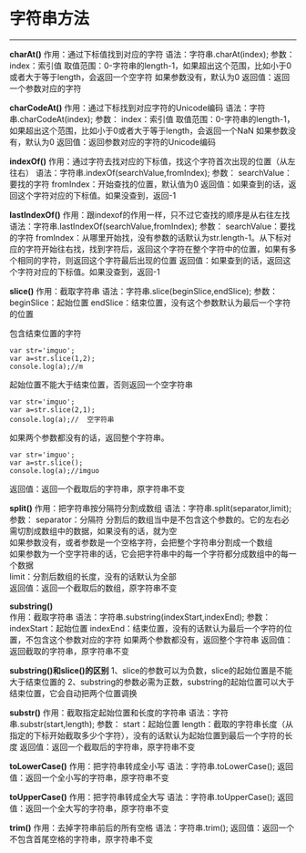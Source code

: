 ﻿# 字符串方法

---

**charAt()**
作用：通过下标值找到对应的字符
语法：字符串.charAt(index);
参数：
index：索引值
取值范围：0-字符串的length-1，如果超出这个范围，比如小于0或者大于等于length，会返回一个空字符
如果参数没有，默认为0
返回值：返回一个参数对应的字符

**charCodeAt()**
作用：通过下标找到对应字符的Unicode编码
语法：字符串.charCodeAt(index);
参数：
index：索引值
取值范围：0-字符串的length-1，如果超出这个范围，比如小于0或者大于等于length，会返回一个NaN
如果参数没有，默认为0
返回值：返回参数对应的字符的Unicode编码

**indexOf()**
作用：通过字符去找对应的下标值，找这个字符首次出现的位置（从左往右）
语法：字符串.indexOf(searchValue,fromIndex);
参数：
searchValue：要找的字符
fromIndex：开始查找的位置，默认值为0
返回值：如果查到的话，返回这个字符对应的下标值。如果没查到，返回-1

**lastIndexOf()**
作用：跟indexof的作用一样，只不过它查找的顺序是从右往左找
语法：字符串.lastIndexOf(searchValue,fromIndex);
参数：
searchValue：要找的字符
fromIndex：从哪里开始找，没有参数的话默认为str.length-1。从下标对应的字符开始往右找，找到字符后，返回这个字符在整个字符中的位置，如果有多个相同的字符，则返回这个字符最后出现的位置
返回值：如果查到的话，返回这个字符对应的下标值。如果没查到，返回-1

**slice()**
作用：截取字符串
语法：字符串.slice(beginSlice,endSlice);
参数：
beginSlice：起始位置
endSlice：结束位置，没有这个参数默认为最后一个字符的位置

包含结束位置的字符

    var str='imguo';
    var a=str.slice(1,2);
    console.log(a);//m
    
起始位置不能大于结束位置，否则返回一个空字符串

    var str='imguo';
    var a=str.slice(2,1);
    console.log(a);//  空字符串
    
如果两个参数都没有的话，返回整个字符串。

    var str='imguo';
    var a=str.slice();
    console.log(a);//imguo  

返回值：返回一个截取后的字符串，原字符串不变
    
**split()**
作用：把字符串按分隔符分割成数组
语法：字符串.split(separator,limit);
参数：
separator：分隔符
分割后的数组当中是不包含这个参数的。它的左右必需切割成数组中的数据，如果没有的话，就为空  
如果参数没有，或者参数是一个空格字符，会把整个字符串分割成一个数组    
如果参数为一个空字符串的话，它会把字符串中的每一个字符都分成数组中的每一个数据    
limit：分割后数组的长度，没有的话默认为全部   
返回值：返回一个截取后的数组，原字符串不变   
    
**substring()**    
作用：截取字符串
语法：字符串.substring(indexStart,indexEnd);
参数：
indexStart：起始位置
indexEnd：结束位置，没有的话默认为最后一个字符的位置，不包含这个参数对应的字符 
如果两个参数都没有，返回整个字符串
返回值：返回截取的字符串，原字符串不变

**substring()和slice()的区别**
1、slice的参数可以为负数，slice的起始位置是不能大于结束位置的
2、substring的参数必需为正数，substring的起始位置可以大于结束位置，它会自动把两个位置调换

**substr()**
作用：截取指定起始位置和长度的字符串
语法：字符串.substr(start,length);
参数：
start：起始位置
length：截取的字符串长度（从指定的下标开始截取多少个字符），没有的话默认为起始位置到最后一个字符的长度
返回值：返回一个截取后的字符串，原字符串不变

**toLowerCase()**
作用：把字符串转成全小写
语法：字符串.toLowerCase();
返回值：返回一个全小写的字符串，原字符串不变

**toUpperCase()**
作用：把字符串转成全大写
语法：字符串.toUpperCase();
返回值：返回一个全大写的字符串，原字符串不变

**trim()**
作用：去掉字符串前后的所有空格
语法：字符串.trim();
返回值：返回一个不包含首尾空格的字符串，原字符串不变

